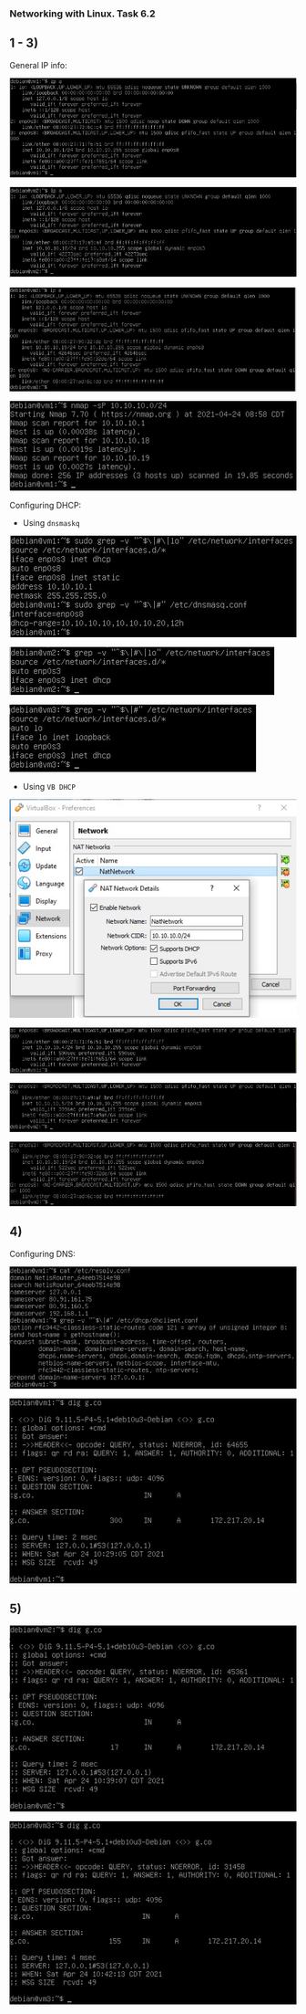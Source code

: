 
### Networking with Linux. Task 6.2

## 1 - 3)

General IP info:

![Screenshot](screenshots/6.2.1_3.jpg)

![Screenshot](screenshots/6.2.1-3_1.jpg)

![Screenshot](screenshots/6.2.1-3_2.jpg)

![Screenshot](screenshots/6.2.1_4.jpg)

Configuring DHCP:

* Using `dnsmaskq`

![Screenshot](screenshots/6.2.2_3.jpg)

![Screenshot](screenshots/6.2.2_4.jpg)

![Screenshot](screenshots/6.2.2_5.jpg)

* Using `VB DHCP`

![Screenshot](screenshots/6.2.2_6.jpg)

![Screenshot](screenshots/6.2.2_7.jpg)

![Screenshot](screenshots/6.2.2_8.jpg)

![Screenshot](screenshots/6.2.2_9.jpg)

## 4)

Configuring DNS:

![Screenshot](screenshots/6.2.4_2.jpg)

![Screenshot](screenshots/6.2.4_1.jpg)

## 5)

![Screenshot](screenshots/6.2.5_1.jpg)

![Screenshot](screenshots/6.2.5_2.jpg)

